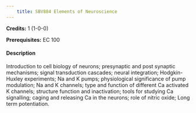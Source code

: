 ```yaml
---
    title: SBV884 Elements of Neuroscience
---
```

**Credits:** 1 (1-0-0)



**Prerequisites:** EC 100

#### Description 
Introduction to cell biology of neurons; presynaptic and post synaptic mechanisms; signal transduction cascades; neural integration; Hodgkin-Huxley experiments; Na and K pumps; physiological significance of pump modulation; Na and K channels; type and function of different Ca activated K channels; structure function and inactivation; tools for studying Ca signalling; caging and releasing Ca in the neurons; role of nitric oxide; Long term potentiation.